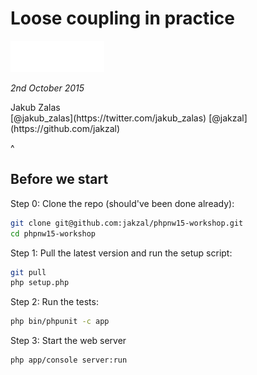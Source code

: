 <!-- .slide: data-background="assets/phpnw-crowd.png" -->
<!-- .element: id="title-slide" -->

# Loose coupling in practice

<img class="logo" src="assets/phpnw15-white.png" alt="PHP North West 2015" />

*2nd October 2015*

<div class="social">
    <div>Jakub Zalas</div>
    <span class="twitter">[@jakub_zalas](https://twitter.com/jakub_zalas)</span>
    <span class="github">[@jakzal](https://github.com/jakzal)</span>
</div>

^

## Before we start

Step 0: Clone the repo (should've been done already):

```bash
git clone git@github.com:jakzal/phpnw15-workshop.git
cd phpnw15-workshop
```

Step 1: Pull the latest version and run the setup script:

```bash
git pull
php setup.php
```

Step 2: Run the tests:

```bash
php bin/phpunit -c app
```

Step 3: Start the web server

```bash
php app/console server:run
```
